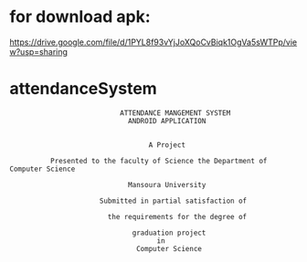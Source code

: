# for download apk:
https://drive.google.com/file/d/1PYL8f93vYjJoXQoCvBiqk1OgVa5sWTPp/view?usp=sharing
# attendanceSystem
                               ATTENDANCE MANGEMENT SYSTEM 
                                 ANDROID APPLICATION


                                      A Project

              Presented to the faculty of Science the Department of Computer Science

                                 Mansoura University

                          Submitted in partial satisfaction of

                            the requirements for the degree of

                                  graduation project
                                        in
                                   Computer Science

